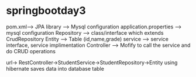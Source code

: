 # springbootday3
pom.xml--> JPA library
       --> Mysql configuration
application.properties --> mysql configuration
Repository --> class/interface which extends CrudRepository
Entity     --> Table (id,name,grade)
service    --> service interface, service implimentation
Controller --> Mofify to call the service and do CRUD operations


url-> RestController->StudentService->StudentRepository->Entity using hibernate saves data into database table
